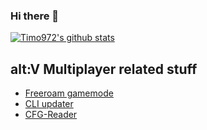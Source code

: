 ### Hi there 👋

<!--
**Timo972/Timo972** is a ✨ _special_ ✨ repository because its `README.md` (this file) appears on your GitHub profile.

Here are some ideas to get you started:

- 🔭 I’m currently working on ...
- 🌱 I’m currently learning ...
- 👯 I’m looking to collaborate on ...
- 🤔 I’m looking for help with ...
- 💬 Ask me about ...
- 📫 How to reach me: ...
- 😄 Pronouns: ...
- ⚡ Fun fact: ...
-->

[![Timo972's github stats](https://github-readme-stats.vercel.app/api?username=Timo972&cache_seconds=1800&bg_color=30,1f2129,16171d&icon_color=3498db&title_color=3498db&count_private=true&show_icons=true&text_color=fff&include_all_commits=false)](https://github.com/anuraghazra/github-readme-stats)

## alt:V Multiplayer related stuff
 - [Freeroam gamemode](https://github.com/Timo972/nontoxic_freeroom)
 - [CLI updater](https://github.com/Timo972/altv-updater-js)
 - [CFG-Reader](https://github.com/Timo972/cfg-reader)

<!--[![Top Langs](https://github-readme-stats.vercel.app/api/top-langs/?username=Timo972&layout=full)](https://github.com/anuraghazra/github-readme-stats)-->
